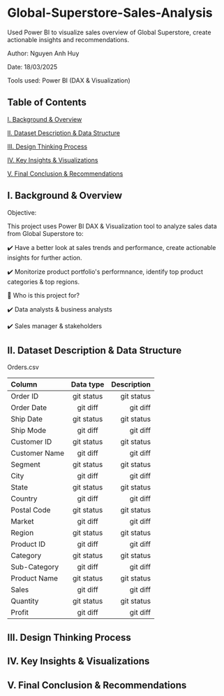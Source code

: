 # Global-Superstore-Sales-Analysis
Used Power BI to visualize sales overview of Global Superstore, create actionable insights and recommendations.

Author: Nguyen Anh Huy

Date: 18/03/2025

Tools used: Power BI (DAX & Visualization)

## Table of Contents

[I. Background & Overview](https://github.com/yuhanguyen/Global-Superstore-Sales-Analysis/blob/main/README.md#i-background--overview)

[II. Dataset Description & Data Structure](https://github.com/yuhanguyen/Global-Superstore-Sales-Analysis/blob/main/README.md#ii-dataset-description--data-structure)

[III. Design Thinking Process](https://github.com/yuhanguyen/Global-Superstore-Sales-Analysis/blob/main/README.md#iii-design-thinking-process)

[IV. Key Insights & Visualizations](https://github.com/yuhanguyen/Global-Superstore-Sales-Analysis/blob/main/README.md#iv-key-insights--visualizations)

[V.  Final Conclusion & Recommendations](https://github.com/yuhanguyen/Global-Superstore-Sales-Analysis/blob/main/README.md#v--final-conclusion--recommendations)

## I. Background & Overview

Objective:

This project uses Power BI DAX & Visualization tool to analyze sales data from Global Superstore to:

✔️ Have a better look at sales trends and performance, create actionable insights for further action.

✔️ Monitorize product portfolio's performnance, identify top product categories & top regions.

👤 Who is this project for?

✔️ Data analysts & business analysts

✔️ Sales manager & stakeholders

## II. Dataset Description & Data Structure

Orders.csv

| Column | Data type | Description |
| :---         |     :---:      |          ---: |
|  Order ID  | git status     | git status    |
| Order Date     | git diff       | git diff      |
|  Ship Date  | git status     | git status    |
| Ship Mode | git diff       | git diff      |
|  Customer ID  | git status     | git status    |
| Customer Name | git diff       | git diff      |
|  Segment  | git status     | git status    |
| City | git diff       | git diff      |
|  State | git status     | git status    |
| Country | git diff       | git diff      |
|  Postal Code  | git status     | git status    |
| Market | git diff       | git diff      |
|  Region  | git status     | git status    |
| Product ID | git diff       | git diff      |
|  Category | git status     | git status    |
|  Sub-Category | git diff       | git diff      |
|  Product Name  | git status     | git status    |
|  Sales  | git diff       | git diff      |
|  Quantity  | git status     | git status    |
|  Profit  | git diff       | git diff      |

## III. Design Thinking Process

## IV. Key Insights & Visualizations

## V.  Final Conclusion & Recommendations
